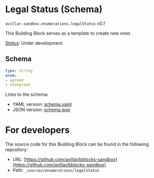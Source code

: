 
# Legal Status (Schema)

`avillar.sandbox.enumerations.legalStatus` *v0.1*

This Building Block serves as a template to create new ones

[*Status*](http://www.opengis.net/def/status): Under development

## Schema

```yaml
type: string
enum:
- agreed
- notAgreed

```

Links to the schema:

* YAML version: [schema.yaml](https://avillar.github.io/bblocks-sandbox/build/annotated/sandbox/enumerations/legalStatus/schema.json)
* JSON version: [schema.json](https://avillar.github.io/bblocks-sandbox/build/annotated/sandbox/enumerations/legalStatus/schema.yaml)


# For developers

The source code for this Building Block can be found in the following repository:

* URL: [https://github.com/avillar/bblocks-sandbox](https://github.com/avillar/bblocks-sandbox)
* Path: `_sources/enumerations/legalStatus`

